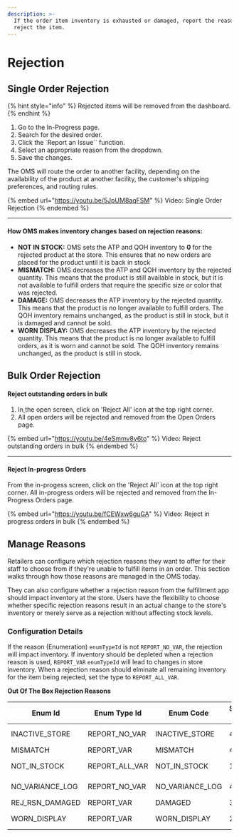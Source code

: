 ```yaml
---
description: >-
  If the order item inventory is exhausted or damaged, report the reason and
  reject the item.
---
```


# Rejection

## Single Order Rejection

{% hint style="info" %}
​Rejected items will be removed from the dashboard.
{% endhint %}

1. Go to the In-Progress page.​
2. ​Search for the desired order.
3. Click the \`​Report an Issue\`\` function.
4. Select an appropriate reason from the dropdown.
5. Save the changes.

The OMS will route the order to another facility, depending on the availability of the product at another facility, the customer's shipping preferences, and routing rules.

{% embed url="https://youtu.be/5JpUM8aqFSM" %}
Video: Single Order Rejection
{% endembed %}

***

#### How OMS makes inventory changes based on rejection reasons:

* **NOT IN STOCK:** OMS sets the ATP and QOH inventory to **0** for the rejected product at the store. This ensures that no new orders are placed for the product until it is back in stock
* **MISMATCH:** OMS decreases the ATP and QOH inventory by the rejected quantity. This means that the product is still available in stock, but it is not available to fulfill orders that require the specific size or color that was rejected.
* **DAMAGE:** OMS decreases the ATP inventory by the rejected quantity. This means that the product is no longer available to fulfill orders. The QOH inventory remains unchanged, as the product is still in stock, but it is damaged and cannot be sold.
* **WORN DISPLAY:** OMS decreases the ATP inventory by the rejected quantity. This means that the product is no longer available to fulfill orders, as it is worn and cannot be sold. The QOH inventory remains unchanged, as the product is still in stock.

## Bulk Order Rejection

#### Reject outstanding orders in bulk

1. In[ ](https://app.gitbook.com/s/nxEFZBvpZaE6aiGObuBX/adminstration-settings/fulfillment-section)the open screen, click on 'Reject All' icon at the top right corner.
2. All open orders will be rejected and removed from the Open Orders page.​

{% embed url="https://youtu.be/4eSmmv8y6to" %}
Video: Reject outstanding orders in bulk
{% endembed %}

***

#### Reject In-progress Orders

From the in-progess screen, click on the ​'Reject All' icon at the top right corner. All in-progress orders will be rejected and removed from the In-Progress Orders page.

{% embed url="https://youtu.be/fCEWxw6guGA" %}
Video: Reject in progress orders in bulk
{% endembed %}

## Manage Reasons

Retailers can configure which rejection reasons they want to offer for their staff to choose from if they're unable to fulfill items in an order. This section walks through how those reasons are managed in the OMS today.

They can also configure whether a rejection reason from the fulfillment app should impact inventory at the store. Users have the flexibility to choose whether specific rejection reasons result in an actual change to the store's inventory or merely serve as a rejection without affecting stock levels.

### Configuration Details

If the reason (Enumeration) `enumTypeId` is not `REPORT_NO_VAR`, the rejection will impact inventory. If inventory should be depleted when a rejection reason is used, `REPORT_VAR` `enumTypeId` will lead to changes in store inventory. When a rejection reason should elminate all remaining inventory for the item being rejected, set the type to `REPORT_ALL_VAR`.

**Out Of The Box Rejection Reasons**

| Enum Id           | Enum Type Id     | Enum Code         | Sequence Id | Description    | Enum Name | Sequence Num |
| ----------------- | ---------------- | ----------------- | ----------- | -------------- | --------- | ------------ |
| INACTIVE\_STORE   | REPORT\_NO\_VAR  | INACTIVE\_STORE   | 40          | Inactive store |           |              |
| MISMATCH          | REPORT\_VAR      | MISMATCH          | 40          | Mismatch       |           |              |
| NOT\_IN\_STOCK    | REPORT\_ALL\_VAR | NOT\_IN\_STOCK    | 10          | Not in Stock   |           |              |
| NO\_VARIANCE\_LOG | REPORT\_NO\_VAR  | NO\_VARIANCE\_LOG | 40          | No variance    |           |              |
| REJ\_RSN\_DAMAGED | REPORT\_VAR      | DAMAGED           | 30          | Damaged        |           |              |
| WORN\_DISPLAY     | REPORT\_VAR      | WORN\_DISPLAY     | 20          | Worn Display   |           |              |
